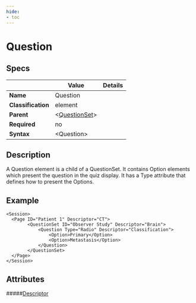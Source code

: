 ```yaml
---
hide:
- toc
---
```

# Question

## Specs

| |Value|Details|
|---|---|---|
| **Name** | Question |  |
| **Classification** | element ||
| **Parent** | <[QuestionSet](../index.md)\> ||
| **Required** | no ||
| **Syntax** | <Question\>||


## Description

A Question element is a child of a QuestionSet. It contains Option elements which present the question in the quiz display.
It has a Type attribute that defines how to present the Options.



## Example

```
<Session>
  <Page ID="Patient 1" Descriptor="CT">
		<QuestionSet ID="Observer Study" Descriptor="Brain">
			<Question Type="Radio" Descriptor="Classification">
				<Option>Primary</Option> 
				<Option>Metastasis</Option>
			</Question>
		</QuestionSet>
  </Page>
</Session>
```

## Attributes
#####[Descriptor](descriptor.md)
